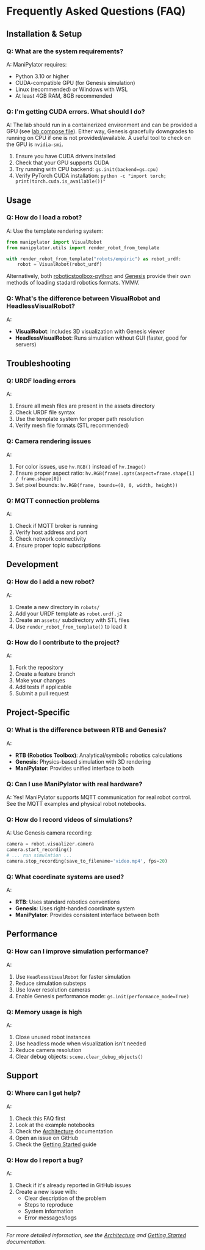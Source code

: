 # Frequently Asked Questions (FAQ)

## Installation & Setup

### Q: What are the system requirements?
A: ManiPylator requires:
- Python 3.10 or higher
- CUDA-compatible GPU (for Genesis simulation)
- Linux (recommended) or Windows with WSL
- At least 4GB RAM, 8GB recommended

### Q: I'm getting CUDA errors. What should I do?
A: 
The lab should run in a containerized environment and can be provided a GPU (see [lab compose file](compose.yaml)). Either way, Genesis gracefully downgrades to running on CPU if one is not provided/available. A useful tool to check on the GPU is `nvidia-smi`.
1. Ensure you have CUDA drivers installed
2. Check that your GPU supports CUDA
3. Try running with CPU backend: `gs.init(backend=gs.cpu)`
4. Verify PyTorch CUDA installation: `python -c "import torch; print(torch.cuda.is_available())"`

## Usage

### Q: How do I load a robot?
A: Use the template rendering system:
```python
from manipylator import VisualRobot
from manipylator.utils import render_robot_from_template

with render_robot_from_template("robots/empiric") as robot_urdf:
    robot = VisualRobot(robot_urdf)
```

Alternatively, both [roboticstoolbox-python](https://petercorke.github.io/robotics-toolbox-python/intro.html#robot-models) and [Genesis](https://genesis-world.readthedocs.io/en/latest/user_guide/getting_started/hello_genesis.html#load-objects-into-the-scene) provide their own methods of loading stadard robotics formats. YMMV.

### Q: What's the difference between VisualRobot and HeadlessVisualRobot?
A:
- **VisualRobot**: Includes 3D visualization with Genesis viewer
- **HeadlessVisualRobot**: Runs simulation without GUI (faster, good for servers)


## Troubleshooting

### Q: URDF loading errors
A:
1. Ensure all mesh files are present in the assets directory
2. Check URDF file syntax
3. Use the template system for proper path resolution
4. Verify mesh file formats (STL recommended)

### Q: Camera rendering issues
A:
1. For color issues, use `hv.RGB()` instead of `hv.Image()`
2. Ensure proper aspect ratio: `hv.RGB(frame).opts(aspect=frame.shape[1] / frame.shape[0])`
3. Set pixel bounds: `hv.RGB(frame, bounds=(0, 0, width, height))`

### Q: MQTT connection problems
A:
1. Check if MQTT broker is running
2. Verify host address and port
3. Check network connectivity
4. Ensure proper topic subscriptions

## Development

### Q: How do I add a new robot?
A:
1. Create a new directory in `robots/`
2. Add your URDF template as `robot.urdf.j2`
3. Create an `assets/` subdirectory with STL files
4. Use `render_robot_from_template()` to load it

### Q: How do I contribute to the project?
A:
1. Fork the repository
2. Create a feature branch
3. Make your changes
4. Add tests if applicable
5. Submit a pull request


## Project-Specific

### Q: What is the difference between RTB and Genesis?
A:
- **RTB (Robotics Toolbox)**: Analytical/symbolic robotics calculations
- **Genesis**: Physics-based simulation with 3D rendering
- **ManiPylator**: Provides unified interface to both

### Q: Can I use ManiPylator with real hardware?
A: Yes! ManiPylator supports MQTT communication for real robot control. See the MQTT examples and physical robot notebooks.

### Q: How do I record videos of simulations?
A: Use Genesis camera recording:
```python
camera = robot.visualizer.camera
camera.start_recording()
# ... run simulation ...
camera.stop_recording(save_to_filename='video.mp4', fps=20)
```

### Q: What coordinate systems are used?
A:
- **RTB**: Uses standard robotics conventions
- **Genesis**: Uses right-handed coordinate system
- **ManiPylator**: Provides consistent interface between both

## Performance

### Q: How can I improve simulation performance?
A:
1. Use `HeadlessVisualRobot` for faster simulation
2. Reduce simulation substeps
3. Use lower resolution cameras
4. Enable Genesis performance mode: `gs.init(performance_mode=True)`

### Q: Memory usage is high
A:
1. Close unused robot instances
2. Use headless mode when visualization isn't needed
3. Reduce camera resolution
4. Clear debug objects: `scene.clear_debug_objects()`

## Support

### Q: Where can I get help?
A:
1. Check this FAQ first
2. Look at the example notebooks
3. Check the [Architecture](ARCHITECTURE.md) documentation
4. Open an issue on GitHub
5. Check the [Getting Started](GETTING_STARTED.md) guide

### Q: How do I report a bug?
A:
1. Check if it's already reported in GitHub issues
2. Create a new issue with:
   - Clear description of the problem
   - Steps to reproduce
   - System information
   - Error messages/logs

---

*For more detailed information, see the [Architecture](ARCHITECTURE.md) and [Getting Started](GETTING_STARTED.md) documentation.* 